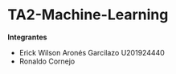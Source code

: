 # TA2-Machine-Learning

**Integrantes**

- Erick Wilson Aronés Garcilazo U201924440
- Ronaldo Cornejo

